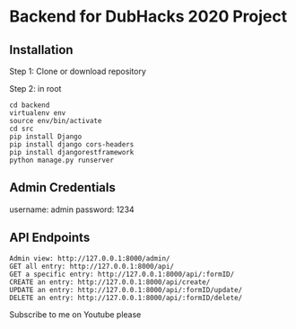 # Backend for DubHacks 2020 Project

## Installation
Step 1: Clone or download repository

Step 2: in root
``` 
cd backend
virtualenv env
source env/bin/activate
cd src
pip install Django
pip install django cors-headers
pip install djangorestframework
python manage.py runserver
```

## Admin Credentials
username: admin
password: 1234

## API Endpoints
```
Admin view: http://127.0.0.1:8000/admin/
GET all entry: http://127.0.0.1:8000/api/
GET a specific entry: http://127.0.0.1:8000/api/:formID/
CREATE an entry: http://127.0.0.1:8000/api/create/
UPDATE an entry: http://127.0.0.1:8000/api/:formID/update/
DELETE an entry: http://127.0.0.1:8000/api/:formID/delete/
```

Subscribe to me on Youtube please